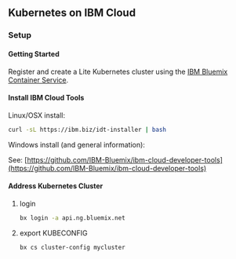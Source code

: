 ## Kubernetes on IBM Cloud 

### Setup 

#### Getting Started 

Register and create a Lite Kubernetes cluster using the 
[IBM Bluemix Container Service](https://www.ibm.com/cloud-computing/bluemix/containers).

#### Install IBM Cloud Tools 

Linux/OSX install: 
```bash
curl -sL https://ibm.biz/idt-installer | bash
```

Windows install (and general information):

See: [https://github.com/IBM-Bluemix/ibm-cloud-developer-tools](https://github.com/IBM-Bluemix/ibm-cloud-developer-tools)

#### Address Kubernetes Cluster 

1. login 
    ```bash
    bx login -a api.ng.bluemix.net
    ```
1. export KUBECONFIG
    ```bash
    bx cs cluster-config mycluster
    ```
